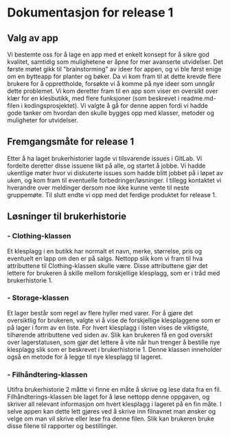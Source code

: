 # Dokumentasjon for release 1

## Valg av app

Vi bestemte oss for å lage en app med et enkelt konsept for å sikre god kvalitet, samtidig som mulighetene er åpne for mer avanserte utvidelser. Det første møtet gikk til "brainstorming" av ideer for appen, og vi ble først enige om en bytteapp for planter og bøker. Da vi kom fram til at dette krevde flere brukere for å opprettholde, forsøkte vi å komme på nye ideer som unngår dette problemet. Vi kom deretter fram til en app som viser en oversikt over klær for en klesbutikk, med flere funksjoner (som beskrevet i readme.md-filen i kodingsprosjektet). Vi valgte å gå for denne appen fordi vi hadde gode tanker om hvordan den skulle bygges opp med klasser, metoder og muligheter for utvidelser.

## Fremgangsmåte for release 1

Etter å ha laget brukerhistorier lagde vi tilsvarende issues i GitLab. Vi fordelte deretter disse issuene likt på alle, og startet å jobbe. Vi hadde ukentlige møter hvor vi diskuterte issues som hadde blitt jobbet på i løpet av uken, og kom fram til eventuelle forbedringer/løsninger. I tillegg kontaktet vi hverandre over meldinger dersom noe ikke kunne vente til neste gruppemøte. Til slutt endte vi opp med det ferdige produktet for release 1.

## Løsninger til brukerhistorie

### - Clothing-klassen

Et klesplagg i en butikk har normalt et navn, merke, størrelse, pris og eventuelt en lapp om den er på salgs. Nettopp slik kom vi fram til hva attributtene til Clothing-klassen skulle være. Disse attributtene gjør det lettere for brukeren å skille mellom forskjellige klesplagg, som er i tråd med brukerhistorie 1.

### - Storage-klassen

Et lager består som regel av flere hyller med varer. For å gjøre det oversiktlig for brukeren, valgte vi å vise de forskjellige klesplaggene som er på lager i form av en liste. For hvert klesplagg i listen vises de viktigste, tilhørende attributtene ved siden av. Slik kan brukeren få en god oversikt over lagerstatusen, som gjør det lettere å vite når hun trenger å bestille nye klesplagg slik som er beskrevet i brukerhistorie 1. Denne klassen inneholder også en metode for å legge til nye klesplagg til lageret.

### - Filhåndtering-klassen

Utifra brukerhistorie 2 måtte vi finne en måte å skrive og lese data fra en fil. Filhåndterings-klassen ble laget for å løse nettopp denne oppgaven, og skriver all relevant informasjon om hvert klesplagg i lageret på en fin måte. I selve appen kan dette lett gjøres ved å skrive inn filnavnet man ønsker og velge om man vil skrive eller lese fra denne filen. Slik kan brukeren bruke disse filene til rapporter og bestillinger.

